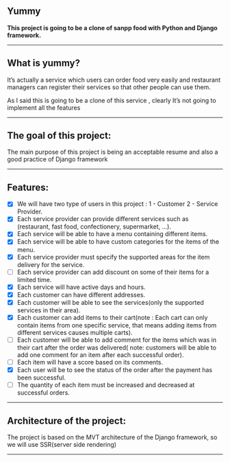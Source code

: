Yummy
---
**This project is going to be a clone of sanpp food with Python and Django framework.**

---

## What is yummy?

It’s actually a service which users can order food very easily and restaurant managers can register their services so
that other people can use them.

As I said this is going to be a clone of this service , clearly It’s not going to implement all the features

---

## The goal of this project:

The main purpose of this project is being an acceptable resume and also a good practice of Django framework

---

## Features:

- [x] We will have two type of users in this project : 1 - Customer 2 - Service Provider.
- [x] Each service provider can provide different services such as (restaurant, fast food, confectionery, supermarket,
  …).
- [x] Each service will be able to have a menu containing different items.
- [x] Each service will be able to have custom categories for the items of the menu.
- [x] Each service provider must specify the supported areas for the item delivery for the service.
- [ ] Each service provider can add discount on some of their items for a limited time.
- [x] Each service will have active days and hours.
- [x] Each customer can have different addresses.
- [x] Each customer will be able to see the services(only the supported services in their area).
- [x] Each customer can add items to their cart(note : Each cart can only contain items from one specific service, that
  means adding items from different services causes multiple carts).
- [ ] Each customer will be able to add comment for the items which was in their cart after the order was delivered(
  note: customers will be able to add one comment for an item after each successful order).
- [ ] Each item will have a score based on its comments.
- [x] Each user will be to see the status of the order after the payment has been successful.
- [ ] The quantity of each item must be increased and decreased at successful orders.  

---

## Architecture of the project:

The project is based on the MVT architecture of the Django framework, so we will use SSR(server side rendering)

---

